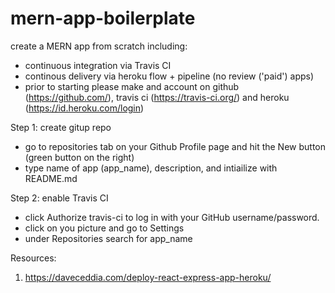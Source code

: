 # mern-app-boilerplate
create a MERN app from scratch including:
  * continuous integration via Travis CI
  * continous delivery via heroku flow + pipeline (no review ('paid') apps)
  * prior to starting please make and account on github (https://github.com/), travis ci (https://travis-ci.org/) and heroku (https://id.heroku.com/login)

Step 1: create gitup repo
  * go to repositories tab on your Github Profile page and hit the New button (green button on the right)
  * type name of app (app_name), description, and intiailize with README.md
 
Step 2: enable Travis CI
  * click Authorize travis-ci to log in with your GitHub username/password.
  * click on you picture and go to Settings
  * under Repositories search for app_name

Resources:
  1) https://daveceddia.com/deploy-react-express-app-heroku/
